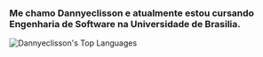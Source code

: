 
### Me chamo Dannyeclisson e atualmente estou cursando Engenharia de Software na Universidade de Brasilia.

![Dannyeclisson's Top Languages](https://github-readme-stats.vercel.app/api/top-langs/?username=Dannyeclisson&theme=dracula&show_icons=true&hide_border=false&layout=compact)

